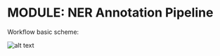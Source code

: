 # MODULE: NER Annotation Pipeline 

Workflow basic scheme:


![alt text](https://github.com/langtech-bsc/NextProcurement_Complete_Pipeline/blob/main/.img/NextProcurement_NER_Annotation_Pipeline_Scheme.png "Scheme")

